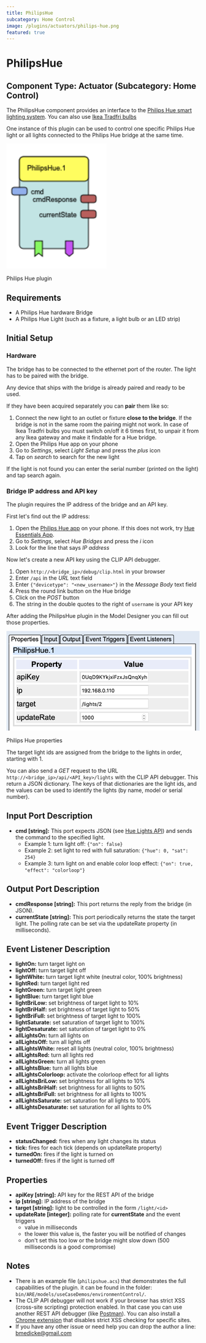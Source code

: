 ```yaml
---
title: PhilipsHue
subcategory: Home Control
image: /plugins/actuators/philips-hue.png
featured: true
---
```


# PhilipsHue

## Component Type: Actuator (Subcategory: Home Control)

The PhilipsHue component provides an interface to the
[Philips Hue smart lighting system](https://www2.meethue.com/en-us).
You can also use [Ikea Tradfri bulbs](https://www.youtube.com/watch?v=z9ayFNhmoBo)

One instance of this plugin can be used to control one specific Philips Hue light
or all lights connected to the Philips Hue bridge at the same time.

![Screenshot: PhilipsHue plugin](./img/philipshue.png "Screenshot: PhilipsHue plugin")

Philips Hue plugin

## Requirements

- A Philips Hue hardware Bridge
- A Philips Hue Light (such as a fixture, a light bulb or an LED strip)

## Initial Setup

### Hardware

The bridge has to be connected to the ethernet port of the router. The light has to be paired with the bridge.

Any device that ships with the bridge is already paired and ready to be used.

If they have been acquired separately you can **pair** them like so:

1. Connect the new light to an outlet or fixture **close to the bridge**. If the bridge is not in the same room the pairing might not work. In case of Ikea Tradfri bulbs you must switch on/off it 6 times first, to unpair it from any Ikea gateway and make it findable for a Hue bridge.
2. Open the Philips Hue app on your phone
3. Go to _Settings_, select _Light Setup_ and press the _plus_ icon
4. Tap on _search_ to search for the new light

If the light is not found you can enter the serial number (printed on the light)
and tap search again.

### Bridge IP address and API key

The plugin requires the IP address of the bridge and an API key.

First let's find out the IP address:

1. Open the [Philips Hue app](https://www2.meethue.com/de-at/philips-hue-app) on your phone. If this does not work, try [Hue Essentials App](https://www.hueessentials.com/).
2. Go to _Settings_, select _Hue Bridges_ and press the _i_ icon
3. Look for the line that says _IP address_

Now let's create a new API key using the CLIP API debugger.

1. Open `http://<bridge_ip>/debug/clip.html` in your browser
2. Enter `/api` in the _URL_ text field
3. Enter `{"devicetype": "<new_username>"}` in the _Message Body_ text field
4. Press the round link button on the Hue bridge
5. Click on the _POST_ button
6. The string in the double quotes to the right of `username` is your API key

After adding the PhilipsHue plugin in the Model Designer you can fill out those properties.

![Screenshot: PhilipsHue plugin](./img/philipshue_properties.png "Screenshot: PhilipsHue plugin")

Philips Hue properties

The target light ids are assigned from the bridge to the lights in order, starting with 1.

You can also send a _GET_ request to the URL `http://<bridge_ip>/api/<API_key>/lights`
with the CLIP API debugger.
This return a JSON dictionary. The keys of that dictionaries are the light ids,
and the values can be used to identify the lights (by name, model or serial number).

## Input Port Description

- **cmd \[string\]:** This port expects JSON (see [Hue Lights API](https://developers.meethue.com/develop/hue-api/lights-api/)) and sends the command to the specified light.
  - Example 1: turn light off: `{"on": false}`
  - Example 2: set light to red with full saturation: `{"hue": 0, "sat": 254}`
  - Example 3: turn light on and enable color loop effect: `{"on": true, "effect": "colorloop"}`

## Output Port Description

- **cmdResponse \[string\]:** This port returns the reply from the bridge (in JSON).
- **currentState \[string\]:** This port periodically returns the state the target light. The polling rate can be set via the updateRate property (in milliseconds).

## Event Listener Description

- **lightOn:** turn target light on
- **lightOff:** turn target light off
- **lightWhite:** turn target light white (neutral color, 100% brightness)
- **lightRed:** turn target light red
- **lightGreen:** turn target light green
- **lightBlue:** turn target light blue
- **lightBriLow:** set brightness of target light to 10%
- **lightBriHalf:** set brightness of target light to 50%
- **lightBriFull:** set brightness of target light to 100%
- **lightSaturate:** set saturation of target light to 100%
- **lightDesaturate:** set saturation of target light to 0%
- **allLightsOn:** turn all lights on
- **allLightsOff:** turn all lights off
- **allLightsWhite:** reset all lights (neutral color, 100% brightness)
- **allLightsRed:** turn all lights red
- **allLightsGreen:** turn all lights green
- **allLightsBlue:** turn all lights blue
- **allLightsColorloop:** activate the colorloop effect for all lights
- **allLightsBriLow:** set brightness for all lights to 10%
- **allLightsBriHalf:** set brightness for all lights to 50%
- **allLightsBriFull:** set brightness for all lights to 100%
- **allLightsSaturate:** set saturation for all lights to 100%
- **allLightsDesaturate:** set saturation for all lights to 0%

## Event Trigger Description

- **statusChanged:** fires when any light changes its status
- **tick:** fires for each tick (depends on updateRate property)
- **turnedOn:** fires if the light is turned on
- **turnedOff:** fires if the light is turned off

## Properties

- **apiKey \[string\]:** API key for the REST API of the bridge
- **ip \[string\]:** IP address of the bridge
- **target \[string\]:** light to be controlled in the form `/light/<id>`
- **updateRate \[integer\]:** polling rate for **currentState** and the event triggers
  - value in milliseconds
  - the lower this value is, the faster you will be notified of changes
  - don't set this too low or the bridge might slow down (500 milliseconds is a good compromise)

## Notes

- There is an example file (`philipshue.acs`) that demonstrates the full capabilities of the plugin.
  it can be found in the folder: `bin/ARE/models/useCaseDemos/environmentControl/`.
- The CLIP API debugger will not work if your browser has strict XSS (cross-site scripting) protection enabled.
  In that case you can use another REST API debugger (like [Postman](https://www.getpostman.com/)). You can also
  install a [Chrome extension](https://github.com/PhilGrayson/chrome-csp-disable) that disables strict XSS checking
  for specific sites.
- If you have any other issue or need help you can drop the author a line: bmedicke@gmail.com
